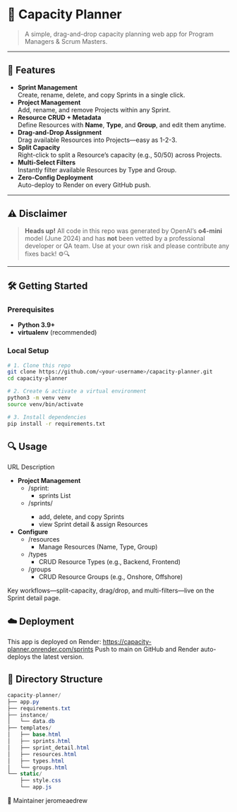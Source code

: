 <!-- README.md -->

# 🚀 Capacity Planner

> A simple, drag-and-drop capacity planning web app for Program Managers & Scrum Masters.

---

## 🎯 Features

- **Sprint Management**  
  Create, rename, delete, and copy Sprints in a single click.
- **Project Management**  
  Add, rename, and remove Projects within any Sprint.
- **Resource CRUD + Metadata**  
  Define Resources with **Name**, **Type**, and **Group**, and edit them anytime.
- **Drag-and-Drop Assignment**  
  Drag available Resources into Projects—easy as 1-2-3.
- **Split Capacity**  
  Right-click to split a Resource’s capacity (e.g., 50/50) across Projects.
- **Multi-Select Filters**  
  Instantly filter available Resources by Type and Group.
- **Zero-Config Deployment**  
  Auto-deploy to Render on every GitHub push.

---

## ⚠️ Disclaimer

> **Heads up!** All code in this repo was generated by OpenAI’s **o4-mini** model (June 2024) and has **not** been vetted by a professional developer or QA team. Use at your own risk and please contribute any fixes back! ⚙️🔍

---

## 🛠 Getting Started

### Prerequisites

- **Python 3.9+**  
- **virtualenv** (recommended)

### Local Setup

```bash
# 1. Clone this repo
git clone https://github.com/<your-username>/capacity-planner.git
cd capacity-planner

# 2. Create & activate a virtual environment
python3 -m venv venv
source venv/bin/activate

# 3. Install dependencies
pip install -r requirements.txt
```

## 🔍 Usage
URL	Description
- **Project Management**
  - /sprint:
    - sprints	List
  - /sprints/<id>
    - add, delete, and copy Sprints
    - view Sprint detail & assign Resources
- **Configure**
  - /resources
    - Manage Resources (Name, Type, Group)
  - /types
    - CRUD Resource Types (e.g., Backend, Frontend)
  - /groups
    - CRUD Resource Groups (e.g., Onshore, Offshore)

Key workflows—split-capacity, drag/drop, and multi-filters—live on the Sprint detail page.

## ☁️ Deployment
This app is deployed on Render:
https://capacity-planner.onrender.com/sprints
Push to main on GitHub and Render auto-deploys the latest version.

## 📂 Directory Structure
```csharp
capacity-planner/
├── app.py
├── requirements.txt
├── instance/
│   └── data.db
├── templates/
│   ├── base.html
│   ├── sprints.html
│   ├── sprint_detail.html
│   ├── resources.html
│   ├── types.html
│   └── groups.html
└── static/
    ├── style.css
    └── app.js
```

👤 Maintainer
jeromeaedrew

